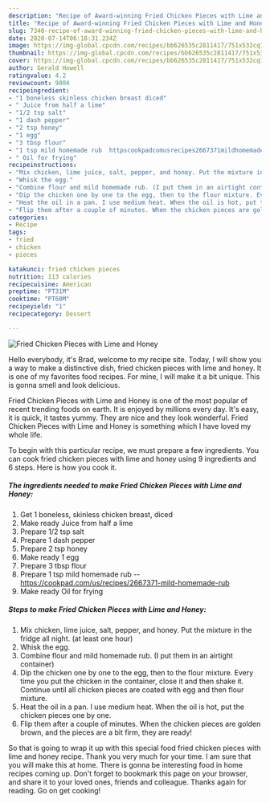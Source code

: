 ```yaml
---
description: "Recipe of Award-winning Fried Chicken Pieces with Lime and Honey"
title: "Recipe of Award-winning Fried Chicken Pieces with Lime and Honey"
slug: 7340-recipe-of-award-winning-fried-chicken-pieces-with-lime-and-honey
date: 2020-07-14T06:18:31.234Z
image: https://img-global.cpcdn.com/recipes/bb626535c2811417/751x532cq70/fried-chicken-pieces-with-lime-and-honey-recipe-main-photo.jpg
thumbnail: https://img-global.cpcdn.com/recipes/bb626535c2811417/751x532cq70/fried-chicken-pieces-with-lime-and-honey-recipe-main-photo.jpg
cover: https://img-global.cpcdn.com/recipes/bb626535c2811417/751x532cq70/fried-chicken-pieces-with-lime-and-honey-recipe-main-photo.jpg
author: Gerald Howell
ratingvalue: 4.2
reviewcount: 9004
recipeingredient:
- "1 boneless skinless chicken breast diced"
- " Juice from half a lime"
- "1/2 tsp salt"
- "1 dash pepper"
- "2 tsp honey"
- "1 egg"
- "3 tbsp flour"
- "1 tsp mild homemade rub  httpscookpadcomusrecipes2667371mildhomemaderub"
- " Oil for frying"
recipeinstructions:
- "Mix chicken, lime juice, salt, pepper, and honey. Put the mixture in the fridge all night. (at least one hour)"
- "Whisk the egg."
- "Combine flour and mild homemade rub. (I put them in an airtight container)"
- "Dip the chicken one by one to the egg, then to the flour mixture. Every time you put the chicken in the container, close it and then shake it. Continue until all chicken pieces are coated with egg and then flour mixture."
- "Heat the oil in a pan. I use medium heat. When the oil is hot, put the chicken pieces one by one."
- "Flip them after a couple of minutes. When the chicken pieces are golden brown, and the pieces are a bit firm, they are ready!"
categories:
- Recipe
tags:
- fried
- chicken
- pieces

katakunci: fried chicken pieces 
nutrition: 113 calories
recipecuisine: American
preptime: "PT31M"
cooktime: "PT60M"
recipeyield: "1"
recipecategory: Dessert

---
```



![Fried Chicken Pieces with Lime and Honey](https://img-global.cpcdn.com/recipes/bb626535c2811417/751x532cq70/fried-chicken-pieces-with-lime-and-honey-recipe-main-photo.jpg)

Hello everybody, it's Brad, welcome to my recipe site. Today, I will show you a way to make a distinctive dish, fried chicken pieces with lime and honey. It is one of my favorites food recipes. For mine, I will make it a bit unique. This is gonna smell and look delicious.

Fried Chicken Pieces with Lime and Honey is one of the most popular of recent trending foods on earth. It is enjoyed by millions every day. It's easy, it is quick, it tastes yummy. They are nice and they look wonderful. Fried Chicken Pieces with Lime and Honey is something which I have loved my whole life.




To begin with this particular recipe, we must prepare a few ingredients. You can cook fried chicken pieces with lime and honey using 9 ingredients and 6 steps. Here is how you cook it.

<!--inarticleads1-->

##### The ingredients needed to make Fried Chicken Pieces with Lime and Honey:

1. Get 1 boneless, skinless chicken breast, diced
1. Make ready  Juice from half a lime
1. Prepare 1/2 tsp salt
1. Prepare 1 dash pepper
1. Prepare 2 tsp honey
1. Make ready 1 egg
1. Prepare 3 tbsp flour
1. Prepare 1 tsp mild homemade rub -- https://cookpad.com/us/recipes/2667371-mild-homemade-rub
1. Make ready  Oil for frying




<!--inarticleads2-->

##### Steps to make Fried Chicken Pieces with Lime and Honey:

1. Mix chicken, lime juice, salt, pepper, and honey. Put the mixture in the fridge all night. (at least one hour)
1. Whisk the egg.
1. Combine flour and mild homemade rub. (I put them in an airtight container)
1. Dip the chicken one by one to the egg, then to the flour mixture. Every time you put the chicken in the container, close it and then shake it. Continue until all chicken pieces are coated with egg and then flour mixture.
1. Heat the oil in a pan. I use medium heat. When the oil is hot, put the chicken pieces one by one.
1. Flip them after a couple of minutes. When the chicken pieces are golden brown, and the pieces are a bit firm, they are ready!




So that is going to wrap it up with this special food fried chicken pieces with lime and honey recipe. Thank you very much for your time. I am sure that you will make this at home. There is gonna be interesting food in home recipes coming up. Don't forget to bookmark this page on your browser, and share it to your loved ones, friends and colleague. Thanks again for reading. Go on get cooking!
